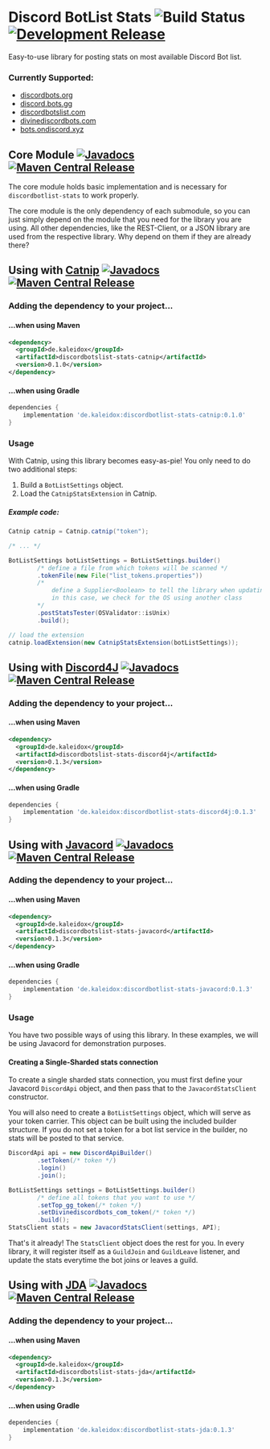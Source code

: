 # Discord BotList Stats ![Build Status](https://github.com/burdoto/VBAN-API/workflows/Build%20Tests/badge.svg) [![Development Release](https://jitpack.io/v/burdoto/discordbotlist-stats.svg)](https://jitpack.io/#burdoto/discordbotlist-stats)
Easy-to-use library for posting stats on most available Discord Bot list.

### Currently Supported:
- [discordbots.org](https://discordbots.org/)
- [discord.bots.gg](https://discord.bots.gg/)
- [discordbotslist.com](https://discordbotlist.com/)
- [divinediscordbots.com](https://divinediscordbots.com/)
- [bots.ondiscord.xyz](https://bots.ondiscord.xyz/)

## Core Module [![Javadocs](http://javadoc.io/badge/de.kaleidox/discordbotlist-stats-core.svg)](http://javadoc.io/doc/de.kaleidox/discordbotlist-stats-core) [![Maven Central Release](https://maven-badges.herokuapp.com/maven-central/de.kaleidox/discordbotlist-stats-core/badge.svg)](https://maven-badges.herokuapp.com/maven-central/de.kaleidox/discordbotlist-stats-core)
The core module holds basic implementation and is necessary for `discordbotlist-stats` to work properly.

The core module is the only dependency of each submodule, so you can just simply depend on the module that you need for the library you are using.
All other dependencies, like the REST-Client, or a JSON library are used from the respective library. Why depend on them if they are already there?  

## Using with [Catnip](https://github.com/mewna/catnip) [![Javadocs](http://javadoc.io/badge/de.kaleidox/discordbotlist-stats-catnip.svg)](http://javadoc.io/doc/de.kaleidox/discordbotlist-stats-catnip) [![Maven Central Release](https://maven-badges.herokuapp.com/maven-central/de.kaleidox/discordbotlist-stats-catnip/badge.svg)](https://maven-badges.herokuapp.com/maven-central/de.kaleidox/discordbotlist-stats-catnip)
### Adding the dependency to your project...
#### ...when using Maven
```xml
<dependency>
  <groupId>de.kaleidox</groupId>
  <artifactId>discordbotslist-stats-catnip</artifactId>
  <version>0.1.0</version>
</dependency>
```
#### ...when using Gradle
```groovy
dependencies {
    implementation 'de.kaleidox:discordbotlist-stats-catnip:0.1.0'
}
```
### Usage
With Catnip, using this library becomes easy-as-pie!
You only need to do two additional steps:

1. Build a `BotListSettings` object.
2. Load the `CatnipStatsExtension` in Catnip.
##### Example code:
```java
Catnip catnip = Catnip.catnip("token");

/* ... */

BotListSettings botListSettings = BotListSettings.builder()
        /* define a file from which tokens will be scanned */
        .tokenFile(new File("list_tokens.properties"))
        /* 
            define a Supplier<Boolean> to tell the library when updating should be disabled
            in this case, we check for the OS using another class
        */
        .postStatsTester(OSValidator::isUnix)
        .build();

// load the extension
catnip.loadExtension(new CatnipStatsExtension(botListSettings));
```

## Using with [Discord4J](https://github.com/Discord4J/Discord4J) [![Javadocs](http://javadoc.io/badge/de.kaleidox/discordbotlist-stats-discord4j.svg)](http://javadoc.io/doc/de.kaleidox/discordbotlist-stats-discord4j) [![Maven Central Release](https://maven-badges.herokuapp.com/maven-central/de.kaleidox/discordbotlist-stats-discord4j/badge.svg)](https://maven-badges.herokuapp.com/maven-central/de.kaleidox/discordbotlist-stats-discord4j)
### Adding the dependency to your project...
#### ...when using Maven
```xml
<dependency>
  <groupId>de.kaleidox</groupId>
  <artifactId>discordbotslist-stats-discord4j</artifactId>
  <version>0.1.3</version>
</dependency>
```
#### ...when using Gradle
```groovy
dependencies {
    implementation 'de.kaleidox:discordbotlist-stats-discord4j:0.1.3'
}
```

## Using with [Javacord](https://github.com/Javacord/Javacord) [![Javadocs](http://javadoc.io/badge/de.kaleidox/discordbotlist-stats-javacord.svg)](http://javadoc.io/doc/de.kaleidox/discordbotlist-stats-javacord) [![Maven Central Release](https://maven-badges.herokuapp.com/maven-central/de.kaleidox/discordbotlist-stats-javacord/badge.svg)](https://maven-badges.herokuapp.com/maven-central/de.kaleidox/discordbotlist-stats-javacord)
### Adding the dependency to your project...
#### ...when using Maven
```xml
<dependency>
  <groupId>de.kaleidox</groupId>
  <artifactId>discordbotslist-stats-javacord</artifactId>
  <version>0.1.3</version>
</dependency>
```
#### ...when using Gradle
```groovy
dependencies {
    implementation 'de.kaleidox:discordbotlist-stats-javacord:0.1.3'
}
```
### Usage
You have two possible ways of using this library.
In these examples, we will be using Javacord for demonstration purposes.
#### Creating a Single-Sharded stats connection
To create a single sharded stats connection, you must first define your Javacord `DiscordApi` object, and then pass that to the `JavacordStatsClient` constructor.

You will also need to create a `BotListSettings` object, which will serve as your token carrier.
This object can be built using the included builder structure.
If you do not set a token for a bot list service in the builder, no stats will be posted to that service. 
```java
DiscordApi api = new DiscordApiBuilder()
        .setToken(/* token */)
        .login()
        .join();

BotListSettings settings = BotListSettings.builder()
        /* define all tokens that you want to use */
        .setTop_gg_token(/* token */)
        .setDivinediscordbots_com_token(/* token */)
        .build();
StatsClient stats = new JavacordStatsClient(settings, API);
```
That's it already! The `StatsClient` object does the rest for you.
In every library, it will register itself as a `GuildJoin` and `GuildLeave` listener, 
and update the stats everytime the bot joins or leaves a guild.

## Using with [JDA](https://github.com/DV8FromTheWorld/JDA) [![Javadocs](http://javadoc.io/badge/de.kaleidox/discordbotlist-stats-jda.svg)](http://javadoc.io/doc/de.kaleidox/discordbotlist-stats-jda) [![Maven Central Release](https://maven-badges.herokuapp.com/maven-central/de.kaleidox/discordbotlist-stats-jda/badge.svg)](https://maven-badges.herokuapp.com/maven-central/de.kaleidox/discordbotlist-stats-jda)
### Adding the dependency to your project...
#### ...when using Maven
```xml
<dependency>
  <groupId>de.kaleidox</groupId>
  <artifactId>discordbotslist-stats-jda</artifactId>
  <version>0.1.3</version>
</dependency>
```
#### ...when using Gradle
```groovy
dependencies {
    implementation 'de.kaleidox:discordbotlist-stats-jda:0.1.3'
}
```
